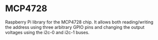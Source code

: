 # MCP4728
Raspberry Pi library for the MCP4728 chip.  It allows both reading/writing the address using three arbitrary GPIO pins and changing the output voltages using the i2c-0 and i2c-1 buses.
